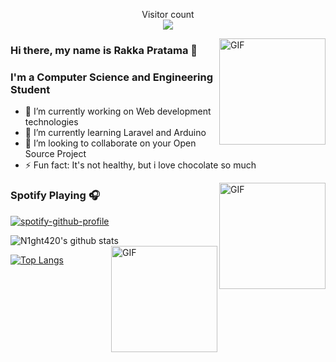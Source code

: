 <!--
**N1ght420/N1ght420** is a ✨ _special_ ✨ repository because its `README.md` (this file) appears on your GitHub profile.

Here are some ideas to get you started:

- 🔭 I’m currently working on ...
- 🌱 I’m currently learning ...
- 👯 I’m looking to collaborate on ...
- 🤔 I’m looking for help with ...
- 💬 Ask me about ...
- 📫 How to reach me: ...
- 😄 Pronouns: ...
- ⚡ Fun fact: ...
-->

<p align="center"> 
  Visitor count<br>
  <img src="https://profile-counter.glitch.me/N1ght420/count.svg" />
</p>

<img align="right" alt="GIF" height="170px" src="https://media.giphy.com/media/du3J3cXyzhj75IOgvA/giphy.gif" />

### Hi there, my name is Rakka Pratama 👋
### I'm a Computer Science and Engineering Student

- 🔭 I’m currently working on Web development technologies
- 🌱 I’m currently learning Laravel and Arduino
- 👯 I’m looking to collaborate on your Open Source Project
- ⚡ Fun fact: It's not healthy, but i love chocolate so much

<img align="right" alt="GIF" height="170px" src="https://media.giphy.com/media/J5B1Y8QZnzXXbLQIBu/giphy.gif" />

### Spotify Playing 🎧

[![spotify-github-profile](https://spotify-github-profile.vercel.app/api/view?uid=3k5y2ces5jd1d2w0g08kct5ri&cover_image=true&theme=novatorem)](https://spotify-github-profile.vercel.app/api/view?uid=3k5y2ces5jd1d2w0g08kct5ri&redirect=true)

![N1ght420's github stats](https://github-readme-stats.vercel.app/api?username=N1ght420&count_private=true&hide=issues&show_icons=true&hide_border=true&include_all_commits=true&line_height=24)
<img align="right" alt="GIF" height="170px" src="https://media.giphy.com/media/dxn6fRlTIShoeBr69N/giphy.gif" />

[![Top Langs](https://github-readme-stats.vercel.app/api/top-langs/?username=N1ght420&layout=compact&hide_border=true)](https://github.com/anuraghazra/github-readme-stats)
